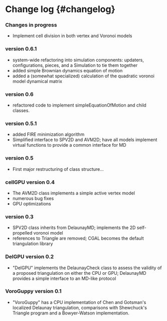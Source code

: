 # Change log {#changelog}

### Changes in progress

* Implement cell division in both vertex and Voronoi models

### version 0.6.1

* system-wide refactoring into simulation components: updaters, configurations, pieces, and a Simulation to tie them together
* added simple Brownian dynamics equation of motion
* added a (somewhat specialized) calculation of the quadratic voronoi model dynamical matrix

### version 0.6

* refactored code to implement simpleEquationOfMotion and child classes.

### version 0.5.1

* added FIRE minimization algorithm
* Simplified interface to SPV2D and AVM2D; have all models implement virtual functions to provide a
common interface for MD

### version 0.5

* First major restructuring of class structure...

### cellGPU version 0.4

* The AVM2D class implements a simple active vertex model
* numerous bug fixes
* GPU optimizations

### version 0.3

* SPV2D class inherits from DelaunayMD; implements the 2D self-propelled voronoi model
* references to Triangle are removed; CGAL becomes the default triangulation library

### DelGPU version 0.2

* "DelGPU" implements the DelaunayCheck class to assess the validity of a proposed triangulation on
either the CPU or GPU; DelaunayMD provides a simple interface to an MD-like protocol

### VoroGuppy version 0.1

* "VoroGuppy" has a CPU implementation of Chen and Gotsman's localized Delaunay triangulation,
comparisons with Shewchuck's Triangle program and a Bowyer-Watson implementation.
